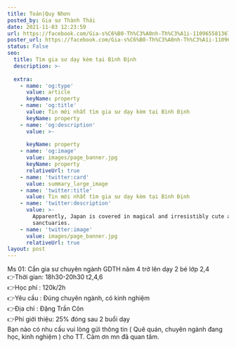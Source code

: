 ```yaml
---
title: Toán|Quy Nhơn
posted_by: Gia sư Thành Thái
date: 2021-11-03 12:23:59
url: https://facebook.com/Gia-s%C6%B0-Th%C3%A0nh-Th%C3%A1i-110965581367903/posts/118681940596267
poster_url: https://facebook.com/Gia-s%C6%B0-Th%C3%A0nh-Th%C3%A1i-110965581367903
status: False
seo:
  title: Tìm gia sư dạy kèm tại Bình Định
  description: >-
    
  extra:
    - name: 'og:type'
      value: article
      keyName: property
    - name: 'og:title'
      value: Tin mới nhất tìm gia sư dạy kèm tại Bình Định
      keyName: property
    - name: 'og:description'
      value: >-
        
      keyName: property
    - name: 'og:image'
      value: images/page_banner.jpg
      keyName: property
      relativeUrl: true
    - name: 'twitter:card'
      value: summary_large_image
    - name: 'twitter:title'
      value: Tin mới nhất tìm gia sư dạy kèm tại Bình Định
    - name: 'twitter:description'
      value: >-
        Apparently, Japan is covered in magical and irresistibly cute animal
        sanctuaries.
    - name: 'twitter:image'
      value: images/page_banner.jpg
      relativeUrl: true
layout: post
---
```

Ms 01: Cần gia sư chuyên ngành GDTH năm 4 trở lên dạy 2 bé lớp 2,4<br>👉Thời gian: 18h30-20h30 t2,4,6<br>👉Học phí : 120k/2h<br>👉Yêu cầu : Đúng chuyên ngành, có kinh nghiệm<br>👉Địa chỉ : Đặng Trần Côn<br>👉Phí giới thiệu: 25% đóng sau 2 buổi dạy<br>Bạn nào có nhu cầu vui lòng gửi thông tin ( Quê quán, chuyên ngành đang học, kinh nghiệm ) cho TT. Cảm ơn mn đã quan tâm.
